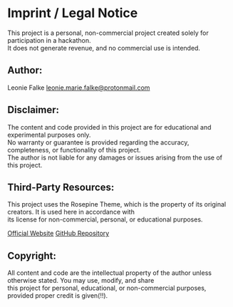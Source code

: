 # Imprint / Legal Notice

This project is a personal, non-commercial project created solely for participation in a hackathon. \
It does not generate revenue, and no commercial use is intended.

## Author:
Leonie Falke
leonie.marie.falke@protonmail.com

## Disclaimer:
The content and code provided in this project are for educational and experimental purposes only. \
No warranty or guarantee is provided regarding the accuracy, completeness, or functionality of this project. \
The author is not liable for any damages or issues arising from the use of this project.

## Third-Party Resources:
This project uses the Rosepine Theme, which is the property of its original creators. It is used here in accordance with \
its license for non-commercial, personal, or educational purposes.

[Official Website](https://rosepinetheme.com) [GitHub Repository](https://github.com/rose-pine/rose-pine-theme)

## Copyright:
All content and code are the intellectual property of the author unless otherwise stated. You may use, modify, and share \
this project for personal, educational, or non-commercial purposes, provided proper credit is given(!!).